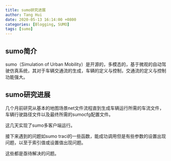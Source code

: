 ```yaml
---
title: sumo研究进展
author: Tang Hui
date: 2020-05-13 16:14:00 +0800
categories: [Blogging, SUMO]
tags: [sumo]
---
```

## sumo简介
sumo（Simulation of Urban Mobility）是开源的，多模态的，基于微观的自动驾驶仿真系统，其对于车辆交通流的生成，车辆的定义与控制，交通流的定义与控制功能强大。

## sumo研究进展
几个月前研究从基本的地图场景net文件流程直到生成车辆运行所需的车流文件，车辆行驶路径文件以及最终所需的sumocfg配置文件。

这几天实现了sumo多客户端运行。

接下来遇到的问题如sumo traci的一些函数，能成功调用但是有些参数的设置出现问题，以至于索引值或设置值出现问题。

这些都是亟待解决的问题。



